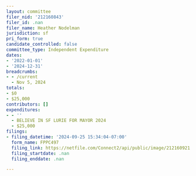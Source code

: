 ```yaml
---
layout: committee
filer_nid: '212160843'
filer_id: .nan
filer_name: Heather Nodelman
jurisdiction: sf
pri_form: true
candidate_controlled: false
committee_type: Independent Expenditure
dates:
- '2022-01-01'
- '2024-12-31'
breadcrumbs:
- - /current
  - Nov 5, 2024
totals:
- $0
- $25,000
contributors: []
expenditures:
- - ''
  - BELIEVE IN SF LURIE FOR MAYOR 2024
  - $25,000
filings:
- filing_datetime: '2024-09-25 15:34:04-07:00'
  form_name: FPPC497
  filing_link: https://netfile.com/Connect2/api/public/image/212160921
  filing_startdate: .nan
  filing_enddate: .nan

---
```

